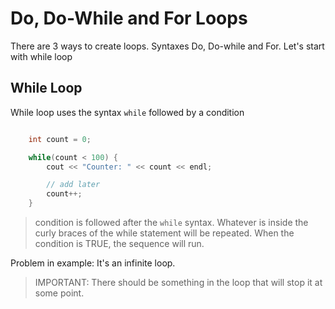 # Do, Do-While and For Loops
There are 3 ways to create loops. Syntaxes Do, Do-while and For. Let's start with while loop

## While Loop
While loop uses the syntax `while` followed by a condition

```c++

	int count = 0;

	while(count < 100) {
		cout << "Counter: " << count << endl;

		// add later
		count++;
	}

```
> condition is followed after the `while` syntax. Whatever is inside the curly braces of the while statement will be repeated. When the condition is TRUE, the sequence will run.

Problem in example: It's an infinite loop.

> IMPORTANT: There should be something in the loop that will stop it at some point.